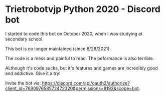 # Trietrobotvjp Python 2020 - Discord bot
I started to code this bot on October 2020, when I was studying at secondary school.

This bot is no longer maintained (since 8/28/2021).

The code is a mess and painful to read. The peformance is also terrible.

ALthough it's code sucks, but it's features and games are incredibly good and addictive. Give it a try!

Invite the bot via: https://discord.com/api/oauth2/authorize?client_id=769097658572472320&permissions=8192&scope=bot.
